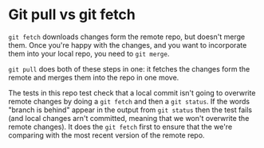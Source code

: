 # Git pull vs git fetch

`git fetch` downloads changes form the remote repo, but doesn't merge them. Once you're happy with the changes, and you want to incorporate them into your local repo, you 
need to `git merge`.

`git pull` does both of these steps in one: it fetches the changes form the remote and merges them into the repo in one move.

The tests in this repo test check that a local commit isn't going to overwrite remote changes by doing a `git fetch` and then a `git status`. If the words "branch is behind"
appear in the output from `git status` then the test fails (and local changes arn't committed, meaning that we won't overwrite the remote changes). It does the 
`git fetch` first to ensure that the we're comparing with the most recent version of the remote repo. 